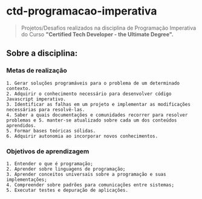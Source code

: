 # ctd-programacao-imperativa


>Projetos/Desafios realizados na disciplina de Programação Imperativa do Curso
> **"Certified Tech Developer - the Ultimate Degree".**


## Sobre a disciplina: 

### Metas de realização

```
1. Gerar soluções programáveis para o problema de um determinado contexto.
2. Adquirir o conhecimento necessário para desenvolver código Javascript imperativo.
3. Identificar as falhas em um projeto e implementar as modificações necessárias para resolvê-las.
4. Saber a quais documentações e comunidades recorrer para resolver problemas e 5. manter-se atualizado sobre cada um dos conteúdos aprendidos.
5. Formar bases teóricas sólidas.
6. Adquirir autonomia ao incorporar novos conhecimentos.
```

### Objetivos de aprendizagem

```
1. Entender o que é programação;
2. Aprender sobre linguagens de programação;
3. Aprender conceitos universais sobre a programação e suas implementações;
4. Compreender sobre padrões para comunicações entre sistemas;
5. Executar testes e depuração de aplicações.
```